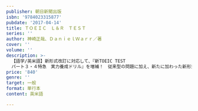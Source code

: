 ```yaml
---
publisher: 朝日新聞出版
isbn: '9784023315877'
pubdate: '2017-04-14'
title: ＴＯＥＩＣ　Ｌ＆Ｒ　ＴＥＳＴ
series: ''
author: 神崎正哉、ＤａｎｉｅｌＷａｒｒ／著
cover: ''
volume: ''
description: >-
  【語学/英米語】新形式改訂に対応して、『新TOEIC TEST
  パート３・４特急　実力養成ドリル』を増補！　従来型の問題に加え、新たに加わった新形式の問題を追加。本番さながらの良問です。かんたんにすぐ使える無料スマホアプリにも対応。
price: '840'
genre: ''
target: 一般
format: 単行本
content: 英米語

---
```

